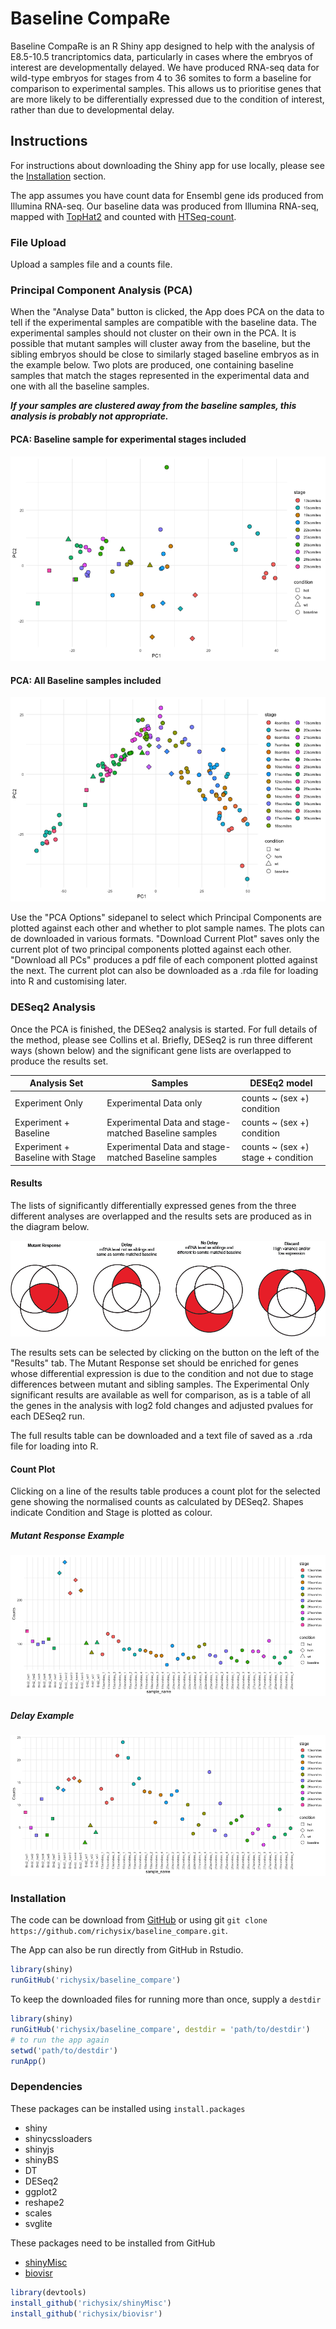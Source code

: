 # Baseline CompaRe

Baseline CompaRe is an R Shiny app designed to help with the analysis of
E8.5-10.5 trancriptomics data, particularly in cases where the embryos of
interest are developmentally delayed. We have produced RNA-seq data for
wild-type embryos for stages from 4 to 36 somites to form a baseline for
comparison to experimental samples. This allows us to prioritise genes that
are more likely to be differentially expressed due to the condition of interest,
rather than due to developmental delay.

## Instructions

For instructions about downloading the Shiny app for use locally, please see the
[Installation](#installation) section.

The app assumes you have count data for Ensembl gene ids produced from Illumina
RNA-seq. Our baseline data was produced from Illumina RNA-seq, mapped with
[TopHat2](https://ccb.jhu.edu/software/tophat/index.shtml) and counted with
[HTSeq-count](https://htseq.readthedocs.io/en/release_0.10.0/count.html).

### File Upload

Upload a samples file and a counts file.

<div class="file-format-content" ></div>

### Principal Component Analysis (PCA)

When the "Analyse Data" button is clicked, the App does PCA on the data to
tell if the experimental samples are compatible with the baseline data. The
experimental samples should not cluster on their own in the PCA. It is possible
that mutant samples will cluster away from the baseline, but the sibling
embryos should be close to similarly staged baseline embryos as in the example
below. Two plots are produced, one containing baseline samples that match the
stages represented in the experimental data and one with all the baseline
samples.

**_If your samples are clustered away from the baseline samples, this analysis is
probably not appropriate._**

#### PCA: Baseline sample for experimental stages included

![PCA plot of demo data](www/images/demo_pca_reduced.png "PCA of demo data")

#### PCA: All Baseline samples included

![PCA plot of demo data with all Baseline samples](www/images/demo_pca_all.png "PCA of demo data with all baseline samples")

Use the "PCA Options" sidepanel to select which Principal Components are plotted
against each other and whether to plot sample names. The plots can de downloaded
in various formats. "Download Current Plot" saves only the current plot of
two principal components plotted against each other. "Download all PCs" produces
a pdf file of each component plotted against the next. The current plot can also
be downloaded as a .rda file for loading into R and customising later.

### DESeq2 Analysis

Once the PCA is finished, the DESeq2 analysis is started. For full details of
the method, please see Collins et al. Briefly, DESeq2 is run three
different ways (shown below) and the significant gene lists are overlapped to produce the
results set.

|Analysis Set|Samples|DESEq2 model|
|------------|-------|------------|
|Experiment Only|Experimental Data only| counts ~ (sex +) condition|
|Experiment + Baseline|Experimental Data and stage-matched Baseline samples| counts ~ (sex +) condition|
|Experiment + Baseline with Stage|Experimental Data and stage-matched Baseline samples| counts ~ (sex +) stage + condition|

#### Results

The lists of significantly differentially expressed genes from the three
different analyses are overlapped and the results sets are produced as in the
diagram below.

![DESeq2 results sets](www/images/deseq2_overlaps.png "Diagram of DESeq2 overlaps")

The results sets can be selected by clicking on the button on the left of the
"Results" tab.
The Mutant Response set should be enriched for genes whose differential
expression is due to the condition and not due to stage differences between
mutant and sibling samples. The Experimental Only significant results are
available as well for comparison, as is a table of all the genes in the
analysis with log2 fold changes and adjusted pvalues for each DESeq2 run.

The full results table can be downloaded and a text file of saved as a .rda
file for loading into R.

#### Count Plot

Clicking on a line of the results table produces a count plot for the selected
gene showing the normalised counts as calculated by DESeq2. Shapes indicate
Condition and Stage is plotted as colour.

##### Mutant Response Example

![Count Plot](www/images/count_plot_example.png "Example Count Plot - Zfp951 ENSMUSG00000072774")

##### Delay Example

![Count Plot showing Delay effect](www/images/count_plot_delay_example.png "Example Count Plot - Elf5 ENSMUSG00000027186")

<h3 id="installation">Installation</h3>

The code can be download from [GitHub](https://github.com/richysix/baseline_compare)
or using git `git clone https://github.com/richysix/baseline_compare.git`.

The App can also be run directly from GitHub in Rstudio.
```r
library(shiny)
runGitHub('richysix/baseline_compare')
```

To keep the downloaded files for running more than once, supply a `destdir`
```r
library(shiny)
runGitHub('richysix/baseline_compare', destdir = 'path/to/destdir')
# to run the app again
setwd('path/to/destdir')
runApp()
```

### Dependencies

These packages can be installed using `install.packages`

* shiny
* shinycssloaders
* shinyjs
* shinyBS
* DT
* DESeq2
* ggplot2
* reshape2
* scales
* svglite

These packages need to be installed from GitHub

* [shinyMisc](https://github.com/richysix/shinyMisc)
* [biovisr](https://github.com/richysix/biovisr)

```r
library(devtools)
install_github('richysix/shinyMisc')
install_github('richysix/biovisr')
```

